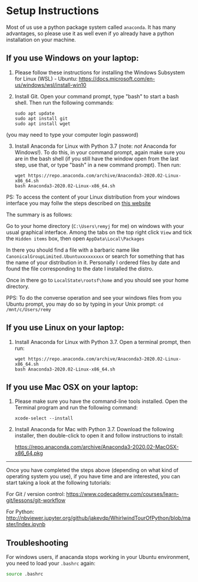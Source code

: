 # Setup Instructions

Most of us use a python package system called `anaconda`. It has many advantages, so please use it as well even if yo already have a python installation on your machine.


## If you use Windows on your laptop:

1. Please follow these instructions for installing the Windows Subsystem for Linux (WSL) - Ubuntu: https://docs.microsoft.com/en-us/windows/wsl/install-win10

2. Install Git. Open your command prompt, type "bash" to start a bash shell. Then run the following commands:
    ```
    sudo apt update
    sudo apt install git
    sudo apt install wget
    ```

(you may need to type your computer login password)

3. Install Anaconda for Linux with Python 3.7 (note: *not* Anaconda for Windows!). To do this, in your command prompt, again make sure you are in the bash shell (if you still have the window open from the last step, use that, or type "bash" in a new command prompt). Then run:
    ```
    wget https://repo.anaconda.com/archive/Anaconda3-2020.02-Linux-x86_64.sh
    bash Anaconda3-2020.02-Linux-x86_64.sh
    ```
PS: To access the content of your Linux distribution from your windows interface you may follw the steps described on [this website](https://www.howtogeek.com/261383/how-to-access-your-ubuntu-bash-files-in-windows-and-your-windows-system-drive-in-bash/)

The summary is as follows:

Go to your home directory (`C:\Users\remyj` for me) on windows with your usual graphical interface. Among the tabs on the top right click `View` and tick the `Hidden items`  box, then open `AppData\Local\Packages`

In there you should find a file with a barbaric name like `CanonicalGroupLimited.Ubuntuxxxxxxxxx` or search for something that has the name of your distribution in it. Personally I ordered files by date and found the file corresponding to the date I installed the distro.

Once in there go to `LocalState\rootsf\home`  and you should see your home directory.

PPS: To do the converse operation and see your windows files from you Ubuntu prompt, you may do so by typing in your Unix prompt:
    ```
    cd /mnt/c/Users/remy
    ```

## If you use Linux on your laptop:

1. Install Anaconda for Linux with Python 3.7. Open a terminal prompt, then run:
    ```
    wget https://repo.anaconda.com/archive/Anaconda3-2020.02-Linux-x86_64.sh
    bash Anaconda3-2020.02-Linux-x86_64.sh
    ```


## If you use Mac OSX on your laptop:

1. Please make sure you have the command-line tools installed. Open the Terminal program and run the following command:
    ```
    xcode-select --install
    ```

2. Install Anaconda for Mac with Python 3.7. Download the following installer, then double-click to open it and follow instructions to install:

   https://repo.anaconda.com/archive/Anaconda3-2020.02-MacOSX-x86_64.pkg

--------


Once you have completed the steps above (depending on what kind of operating system you use), if you have time and are interested, you can start taking a look at the following tutorials:

For Git / version control:
https://www.codecademy.com/courses/learn-git/lessons/git-workflow

For Python:
http://nbviewer.jupyter.org/github/jakevdp/WhirlwindTourOfPython/blob/master/Index.ipynb



## Troubleshooting

For windows users, if anacanda stops working in your Ubuntu environment, you need to load your `.bashrc` again:

  ```bash
source .bashrc
  ```

